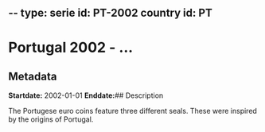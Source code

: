 --
type: serie
id: PT-2002
country id: PT
--

# Portugal 2002 - ...

## Metadata

**Startdate:** 2002-01-01
**Enddate:**## Description

The Portugese euro coins feature three different seals. These were inspired by the origins of Portugal.

